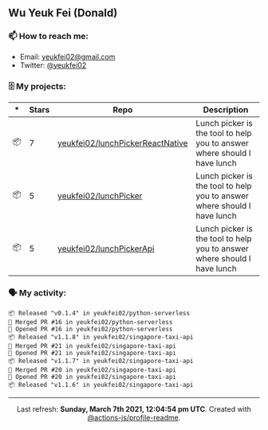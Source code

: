 ## Wu Yeuk Fei (Donald)

### 📫 How to reach me:

- Email: [yeukfei02@gmail.com](yeukfei02@gmail.com)
- Twitter: [@yeukfei02](https://twitter.com/yeukfei02)

### 🗄 My projects:

|*|Stars|Repo|Description|
|---|---|---|---|
| 📦 | 7 | [yeukfei02/lunchPickerReactNative](https://github.com/yeukfei02/lunchPickerReactNative) | Lunch picker is the tool to help you to answer where should I have lunch |
| 📦 | 5 | [yeukfei02/lunchPicker](https://github.com/yeukfei02/lunchPicker) | Lunch picker is the tool to help you to answer where should I have lunch |
| 📦 | 5 | [yeukfei02/lunchPickerApi](https://github.com/yeukfei02/lunchPickerApi) | Lunch picker is the tool to help you to answer where should I have lunch |

### 🗣 My activity:

```
📦 Released "v0.1.4" in yeukfei02/python-serverless
🎉 Merged PR #16 in yeukfei02/python-serverless
💪 Opened PR #16 in yeukfei02/python-serverless
📦 Released "v1.1.8" in yeukfei02/singapore-taxi-api
🎉 Merged PR #21 in yeukfei02/singapore-taxi-api
💪 Opened PR #21 in yeukfei02/singapore-taxi-api
📦 Released "v1.1.7" in yeukfei02/singapore-taxi-api
🎉 Merged PR #20 in yeukfei02/singapore-taxi-api
💪 Opened PR #20 in yeukfei02/singapore-taxi-api
📦 Released "v1.1.6" in yeukfei02/singapore-taxi-api
```

<!-- <img src="https://github-readme-stats.vercel.app/api?username=yeukfei02&show_icons=true&count_private=true&theme=radical" />

<img src="https://github-readme-stats.vercel.app/api/top-langs/?username=yeukfei02&theme=radical" /> -->

---

<p align="center">Last refresh: <b>Sunday, March 7th 2021, 12:04:54 pm UTC</b>. Created with <a href=https://github.com/marketplace/actions/profile-readme>@actions-js/profile-readme</a>.</p>
